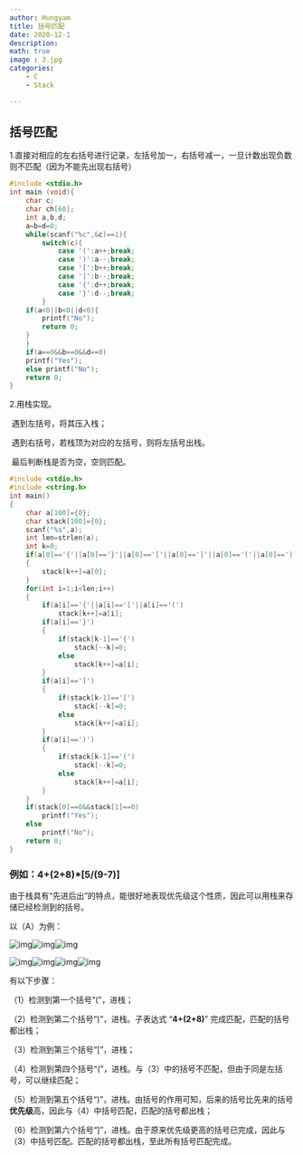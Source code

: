 ```yaml
---
author: Hungyam
title: 括号匹配
date: 2020-12-1
description: 
math: true
image : 3.jpg
categories:
    - C
    - Stack

---
```


## 括号匹配

1.直接对相应的左右括号进行记录，左括号加一，右括号减一，一旦计数出现负数则不匹配（因为不能先出现右括号）

```C
#include <stdio.h>
int main (void){
    char c;
    char ch[60];
    int a,b,d;
    a=b=d=0;
    while(scanf("%c",&c)==1){
        switch(c){
            case '(':a++;break;
            case ')':a--;break;
            case '[':b++;break;
            case ']':b--;break;
            case '{':d++;break;
            case '}':d--;break;
        }
    if(a<0||b<0||d<0){
        printf("No");
        return 0;
    }
    }
    if(a==0&&b==0&&d==0)
    printf("Yes");
    else printf("No");
    return 0;
}
```

2.用栈实现。

​	遇到左括号，将其压入栈；

​	遇到右括号，若栈顶为对应的左括号，则将左括号出栈。

​	最后判断栈是否为空，空则匹配。

```C
#include <stdio.h>
#include <string.h>
int main()
{
    char a[100]={0};
    char stack[100]={0};
    scanf("%s",a);
    int len=strlen(a);
    int k=0;
    if(a[0]=='{'||a[0]=='}'||a[0]=='['||a[0]==']'||a[0]=='('||a[0]==')')
    {
        stack[k++]=a[0];
    }
    for(int i=1;i<len;i++)
    {
        if(a[i]=='{'||a[i]=='['||a[i]=='(')
            stack[k++]=a[i];
        if(a[i]=='}')
        {
            if(stack[k-1]=='{')
                stack[--k]=0;
            else
                stack[k++]=a[i];
        }
        if(a[i]==']')
        {
            if(stack[k-1]=='[')
                stack[--k]=0;
            else
                stack[k++]=a[i];
        }
        if(a[i]==')')
        {
            if(stack[k-1]=='(')
                stack[--k]=0;
            else
                stack[k++]=a[i];
        }
    }
    if(stack[0]==0&&stack[1]==0)
        printf("Yes");
    else
        printf("No");
    return 0;
}
```

 ### 例如：4+(2+8)*[5/(9-7)]​

由于栈具有“先进后出”的特点，能很好地表现优先级这个性质，因此可以用栈来存储已经检测到的括号。

以（A）为例：

![img](https://img2018.cnblogs.com/blog/1494653/201810/1494653-20181021134741514-2141924486.png)![img](https://img2018.cnblogs.com/blog/1494653/201810/1494653-20181021134748033-1613033952.png)![img](https://img2018.cnblogs.com/blog/1494653/201810/1494653-20181021134759032-638607951.png)

![img](https://img2018.cnblogs.com/blog/1494653/201810/1494653-20181021135214948-336628777.jpg)![img](https://img2018.cnblogs.com/blog/1494653/201810/1494653-20181021134818043-1910468283.png)![img](https://img2018.cnblogs.com/blog/1494653/201810/1494653-20181021134823234-1189325220.png)![img](https://img2018.cnblogs.com/blog/1494653/201810/1494653-20181021135230321-594426221.png)

有以下步骤：

（1）检测到第一个括号“(”，进栈；

（2）检测到第二个括号“)”，进栈。子表达式 “**4+(2+8)**” 完成匹配，匹配的括号都出栈；

（3）检测到第三个括号“[”，进栈；

（4）检测到第四个括号“(”，进栈。与（3）中的括号不匹配，但由于同是左括号，可以继续匹配；

（5）检测到第五个括号“)”，进栈。由括号的作用可知，后来的括号比先来的括号**优先级**高，因此与（4）中括号匹配，匹配的括号都出栈；

（6）检测到第六个括号“]”，进栈。由于原来优先级更高的括号已完成，因此与（3）中括号匹配。匹配的括号都出栈，至此所有括号匹配完成。

